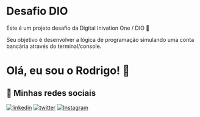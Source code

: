 
# Desafio DIO

Este é um projeto desafio da Digital Inivation One / DIO 💜

Seu objetivo é desenvolver a lógica de programação simulando uma conta bancária através do terminal/console.






# Olá, eu sou o Rodrigo! 👋


## 🔗 Minhas redes sociais

[![linkedin](https://img.shields.io/badge/linkedin-0A66C2?style=for-the-badge&logo=linkedin&logoColor=white)](https://www.linkedin.com/in/rodrigo-souza-303572264/)
[![twitter](https://img.shields.io/badge/twitter-1DA1F2?style=for-the-badge&logo=twitter&logoColor=white)](https://x.com/pretorsouza)
[![Instagram](https://img.shields.io/badge/INSTAGRAM-ff007f)](https://www.instagram.com/rdpsouza/)

